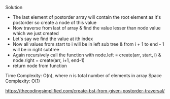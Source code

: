 Solution
- The last element of postorder array will contain the root element as it's postorder so create a node of this value
- Now traverse from last of array & find the value lesser than node value which we just created
- Let's say we find the value at ith index
- Now all values from start to i will be in left sub tree & from i + 1 to end - 1 will be in right subtree
- Again recursively call the function with node.left = create(arr, start, i) & node.right = create(arr, i+1, end-1)
- return node from function

Time Complexity: O(n), where n is total number of elements in array
Space Complexity: O(1)

https://thecodingsimplified.com/create-bst-from-given-postorder-traversal/
